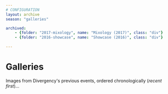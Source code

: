 ```yaml
---
# CONFIGURATION
layout: archive
season: "galleries"

archived:
    - {folder: "2017-mixology", name: "Mixology (2017)", class: "div"}
    - {folder: "2016-showcase", name: "Showcase (2016)", class: "div"}
    
---
```

# Galleries     
Images from Divergency's previous events, ordered chronologically (*recent first*)…

